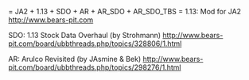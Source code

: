 = JA2 + 1.13 + SDO + AR + AR_SDO + AR_SDO_TBS =
1.13: Mod for JA2
http://www.bears-pit.com

SDO: 1.13 Stock Data Overhaul (by Strohmann)
http://www.bears-pit.com/board/ubbthreads.php/topics/328806/1.html

AR: Arulco Revisited (by JAsmine & Bek)
http://www.bears-pit.com/board/ubbthreads.php/topics/298276/1.html
